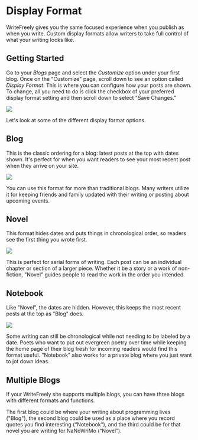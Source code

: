 # Display Format

WriteFreely gives you the same focused experience when you publish as when you write. Custom display formats allow writers to take full control of what your writing looks like.

## Getting Started

Go to your _Blogs_ page and select the _Customize_ option under your first blog. Once on the "Customize" page, scroll down to see an option called _Display Format_. This is where you can configure how your posts are shown. To change, all you need to do is click the checkbox of your preferred display format setting and then scroll down to select "Save Changes."

![](https://i.snap.as/3jXkk7N.png)

Let's look at some of the different display format options.

## Blog

This is the classic ordering for a blog: latest posts at the top with dates shown. It's perfect for when you want readers to see your most recent post when they arrive on your site.

![](https://i.snap.as/3d2nAqU.png)

You can use this format for more than traditional blogs. Many writers utilize it for keeping friends and family updated with their writing or posting about upcoming events.

## Novel

This format hides dates and puts things in chronological order, so readers see the first thing you wrote first.

![](https://i.snap.as/NCswNiR.png)

This is perfect for serial forms of writing. Each post can be an individual chapter or section of a larger piece. Whether it be a story or a work of non-fiction, "Novel" guides people to read the work in the order you intended.

## Notebook

Like "Novel", the dates are hidden. However, this keeps the most recent posts at the top as "Blog" does.

![](https://i.snap.as/SLtj1b9.png)

Some writing can still be chronological while not needing to be labeled by a date. Poets who want to put out evergreen poetry over time while keeping the home page of their blog fresh for incoming readers would find this format useful. "Notebook" also works for a private blog where you just want to jot down ideas.

## Multiple Blogs

If your WriteFreely site supports multiple blogs, you can have three blogs with different formats and functions.

The first blog could be where your writing about programming lives ("Blog"), the second blog could be used as a place where you record quotes you find interesting  (“Notebook”), and the third could be for that novel you are writing for NaNoWriMo (“Novel”).
